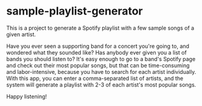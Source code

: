 # sample-playlist-generator
This is a project to generate a Spotify playlist with a few sample songs of a given artist.

Have you ever seen a supporting band for a concert you're going to, and wondered what they sounded like? Has anybody ever given you a list of bands you should listen to? It's easy enough to go to a band's Spotify page and check out their most popular songs, but that can be time-consuming and labor-intensive, because you have to search for each artist individually. With this app, you can enter a comma-separated list of artists, and the system will generate a playlist with 2-3 of each artist's most popular songs.

Happy listening!
